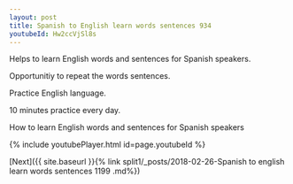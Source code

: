 ```yaml
---
layout: post
title: Spanish to English learn words sentences 934 
youtubeId: Hw2ccVjSl8s
---
```

 
 
Helps to learn English words and sentences for Spanish speakers.

Opportunitiy to repeat the words sentences. 

Practice English language. 
 
10 minutes practice every day. 
 
How to learn English words and sentences for Spanish speakers 
 
{% include youtubePlayer.html id=page.youtubeId %}
 
 
[Next]({{ site.baseurl }}{% link  split1/_posts/2018-02-26-Spanish to english learn words sentences 1199 .md%})
 
